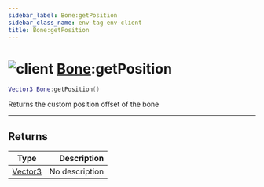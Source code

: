 ```yaml
---
sidebar_label: Bone:getPosition
sidebar_class_name: env-tag env-client
title: Bone:getPosition
---
```


# <img src='/img/wiki/client.png' alt='client' classname='env-tag' /> [Bone](../bone/README.md):getPosition

```lua
Vector3 Bone:getPosition()
```

Returns the custom position offset of the bone<br/>

-----------------
## Returns

| Type   | Description |
| ------ | ----------: |
| [Vector3](../vector3/README.md) | No description |
